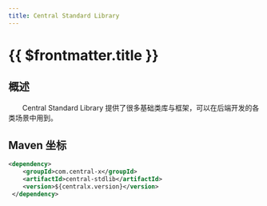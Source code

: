 ```yaml
---
title: Central Standard Library
---
```

# {{ $frontmatter.title }}
## 概述
&emsp;&emsp;Central Standard Library 提供了很多基础类库与框架，可以在后端开发的各类场景中用到。

## Maven 坐标

```xml
<dependency>
    <groupId>com.central-x</groupId>
    <artifactId>central-stdlib</artifactId>
    <version>${centralx.version}</version>
 </dependency>
```